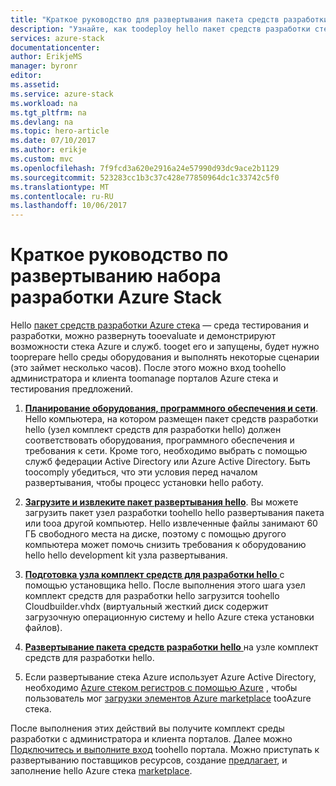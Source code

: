 ```yaml
---
title: "Краткое руководство для развертывания пакета средств разработки стека aaaAzure | Документы Microsoft"
description: "Узнайте, как toodeploy hello пакет средств разработки стек Azure"
services: azure-stack
documentationcenter: 
author: ErikjeMS
manager: byronr
editor: 
ms.assetid: 
ms.service: azure-stack
ms.workload: na
ms.tgt_pltfrm: na
ms.devlang: na
ms.topic: hero-article
ms.date: 07/10/2017
ms.author: erikje
ms.custom: mvc
ms.openlocfilehash: 7f9fcd3a620e2916a24e57990d93dc9ace2b1129
ms.sourcegitcommit: 523283cc1b3c37c428e77850964dc1c33742c5f0
ms.translationtype: MT
ms.contentlocale: ru-RU
ms.lasthandoff: 10/06/2017
---
```

# <a name="azure-stack-development-kit-deployment-quickstart"></a>Краткое руководство по развертыванию набора разработки Azure Stack

Hello [пакет средств разработки Azure стека](azure-stack-poc.md) — среда тестирования и разработки, можно развернуть tooevaluate и демонстрируют возможности стека Azure и служб. tooget его и запущены, будет нужно tooprepare hello среды оборудования и выполнять некоторые сценарии (это займет несколько часов). После этого можно вход toohello администратора и клиента toomanage порталов Azure стека и тестирования предложений. 

1. [**Планирование оборудования, программного обеспечения и сети**](azure-stack-deploy.md). Hello компьютера, на котором размещен пакет средств разработки hello (узел комплект средств для разработки hello) должен соответствовать оборудования, программного обеспечения и требования к сети. Кроме того, необходимо выбрать с помощью служб федерации Active Directory или Azure Active Directory. Быть toocomply убедиться, что эти условия перед началом развертывания, чтобы процесс установки hello работу. 

2. [**Загрузите и извлеките пакет развертывания hello**](azure-stack-run-powershell-script.md#download-and-extract-the-development-kit). Вы можете загрузить пакет узел разработки toohello hello развертывания пакета или tooa другой компьютер. Hello извлеченные файлы занимают 60 ГБ свободного места на диске, поэтому с помощью другого компьютера может помочь снизить требования к оборудованию hello hello development kit узла развертывания.

3. [**Подготовка узла комплект средств для разработки hello** ](azure-stack-run-powershell-script.md#prepare-the-development-kit-host) с помощью установщика hello. После выполнения этого шага узел комплект средств для разработки hello загрузится toohello Cloudbuilder.vhdx (виртуальный жесткий диск содержит загрузочную операционную систему и hello Azure стека установки файлов).

4. [**Развертывание пакета средств разработки hello** ](azure-stack-run-powershell-script.md#deploy-the-development-kit) на узле комплект средств для разработки hello.

5. Если развертывание стека Azure использует Azure Active Directory, необходимо [Azure стеком регистров с помощью Azure](azure-stack-register.md) , чтобы пользователь мог [загрузки элементов Azure marketplace](azure-stack-download-azure-marketplace-item.md) tooAzure стека.

После выполнения этих действий вы получите комплект среды разработки с администратора и клиента порталов. Далее можно [Подключитесь и выполните вход](azure-stack-connect-azure-stack.md) toohello портала. Можно приступать к развертыванию поставщиков ресурсов, создание [предлагает](azure-stack-key-features.md#regions-services-plans-offers-and-subscriptions), и заполнение hello Azure стека [marketplace](azure-stack-marketplace.md).
